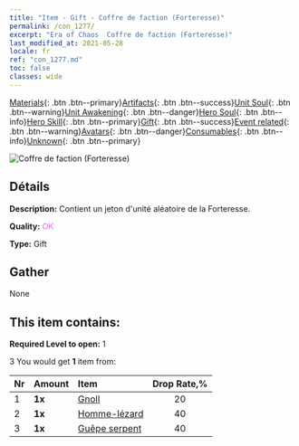 ```yaml
---
title: "Item - Gift - Coffre de faction (Forteresse)"
permalink: /con_1277/
excerpt: "Era of Chaos  Coffre de faction (Forteresse)"
last_modified_at: 2021-05-28
locale: fr
ref: "con_1277.md"
toc: false
classes: wide
---
```

 [Materials](/ItemsFR/){: .btn .btn--primary}[Artifacts](/ItemsFR/Artifacts/){: .btn .btn--success}[Unit Soul](/ItemsFR/UnitSoul/){: .btn .btn--warning}[Unit Awakening](/ItemsFR/UnitAwakening/){: .btn .btn--danger}[Hero Soul](/ItemsFR/HeroSoul/){: .btn .btn--info}[Hero Skill](/ItemsFR/HeroSkill/){: .btn .btn--primary}[Gift](/ItemsFR/Gift/){: .btn .btn--success}[Event related](/ItemsFR/Events/){: .btn .btn--warning}[Avatars](/ItemsFR/Avatars/){: .btn .btn--danger}[Consumables](/ItemsFR/Consumables/){: .btn .btn--info}[Unknown](/ItemsFR/Unknown/){: .btn .btn--primary}

 ![Coffre de faction (Forteresse)](/images/t/i_904009.png)

## Détails
 **Description:** Contient un jeton d'unité aléatoire de la Forteresse.

 **Quality:** <span style="color: #DA70D6">OK</span>

 **Type:** Gift

## Gather

  None

## This item contains:

 **Required Level to open:** 1

 3 You would get **1** item  from:

  | Nr | Amount |     Item    | Drop Rate,% |
  |:---|:-------|:------------|:---------:|
  | 1 |  **1x** | [Gnoll](/ItemsFR/unt_253/) | 20 | 
  | 2 |  **1x** | [Homme-lézard](/ItemsFR/unt_254/) | 40 | 
  | 3 |  **1x** | [Guêpe serpent](/ItemsFR/unt_255/) | 40 | 
